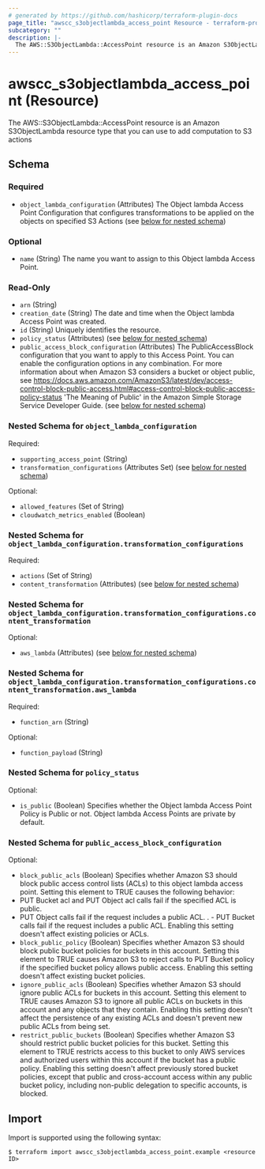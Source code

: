 ```yaml
---
# generated by https://github.com/hashicorp/terraform-plugin-docs
page_title: "awscc_s3objectlambda_access_point Resource - terraform-provider-awscc"
subcategory: ""
description: |-
  The AWS::S3ObjectLambda::AccessPoint resource is an Amazon S3ObjectLambda resource type that you can use to add computation to S3 actions
---
```


# awscc_s3objectlambda_access_point (Resource)

The AWS::S3ObjectLambda::AccessPoint resource is an Amazon S3ObjectLambda resource type that you can use to add computation to S3 actions



<!-- schema generated by tfplugindocs -->
## Schema

### Required

- `object_lambda_configuration` (Attributes) The Object lambda Access Point Configuration that configures transformations to be applied on the objects on specified S3 Actions (see [below for nested schema](#nestedatt--object_lambda_configuration))

### Optional

- `name` (String) The name you want to assign to this Object lambda Access Point.

### Read-Only

- `arn` (String)
- `creation_date` (String) The date and time when the Object lambda Access Point was created.
- `id` (String) Uniquely identifies the resource.
- `policy_status` (Attributes) (see [below for nested schema](#nestedatt--policy_status))
- `public_access_block_configuration` (Attributes) The PublicAccessBlock configuration that you want to apply to this Access Point. You can enable the configuration options in any combination. For more information about when Amazon S3 considers a bucket or object public, see https://docs.aws.amazon.com/AmazonS3/latest/dev/access-control-block-public-access.html#access-control-block-public-access-policy-status 'The Meaning of Public' in the Amazon Simple Storage Service Developer Guide. (see [below for nested schema](#nestedatt--public_access_block_configuration))

<a id="nestedatt--object_lambda_configuration"></a>
### Nested Schema for `object_lambda_configuration`

Required:

- `supporting_access_point` (String)
- `transformation_configurations` (Attributes Set) (see [below for nested schema](#nestedatt--object_lambda_configuration--transformation_configurations))

Optional:

- `allowed_features` (Set of String)
- `cloudwatch_metrics_enabled` (Boolean)

<a id="nestedatt--object_lambda_configuration--transformation_configurations"></a>
### Nested Schema for `object_lambda_configuration.transformation_configurations`

Required:

- `actions` (Set of String)
- `content_transformation` (Attributes) (see [below for nested schema](#nestedatt--object_lambda_configuration--transformation_configurations--content_transformation))

<a id="nestedatt--object_lambda_configuration--transformation_configurations--content_transformation"></a>
### Nested Schema for `object_lambda_configuration.transformation_configurations.content_transformation`

Optional:

- `aws_lambda` (Attributes) (see [below for nested schema](#nestedatt--object_lambda_configuration--transformation_configurations--content_transformation--aws_lambda))

<a id="nestedatt--object_lambda_configuration--transformation_configurations--content_transformation--aws_lambda"></a>
### Nested Schema for `object_lambda_configuration.transformation_configurations.content_transformation.aws_lambda`

Required:

- `function_arn` (String)

Optional:

- `function_payload` (String)





<a id="nestedatt--policy_status"></a>
### Nested Schema for `policy_status`

Optional:

- `is_public` (Boolean) Specifies whether the Object lambda Access Point Policy is Public or not. Object lambda Access Points are private by default.


<a id="nestedatt--public_access_block_configuration"></a>
### Nested Schema for `public_access_block_configuration`

Optional:

- `block_public_acls` (Boolean) Specifies whether Amazon S3 should block public access control lists (ACLs) to this object lambda access point. Setting this element to TRUE causes the following behavior:
- PUT Bucket acl and PUT Object acl calls fail if the specified ACL is public.
 - PUT Object calls fail if the request includes a public ACL.
. - PUT Bucket calls fail if the request includes a public ACL.
Enabling this setting doesn't affect existing policies or ACLs.
- `block_public_policy` (Boolean) Specifies whether Amazon S3 should block public bucket policies for buckets in this account. Setting this element to TRUE causes Amazon S3 to reject calls to PUT Bucket policy if the specified bucket policy allows public access. Enabling this setting doesn't affect existing bucket policies.
- `ignore_public_acls` (Boolean) Specifies whether Amazon S3 should ignore public ACLs for buckets in this account. Setting this element to TRUE causes Amazon S3 to ignore all public ACLs on buckets in this account and any objects that they contain. Enabling this setting doesn't affect the persistence of any existing ACLs and doesn't prevent new public ACLs from being set.
- `restrict_public_buckets` (Boolean) Specifies whether Amazon S3 should restrict public bucket policies for this bucket. Setting this element to TRUE restricts access to this bucket to only AWS services and authorized users within this account if the bucket has a public policy.
Enabling this setting doesn't affect previously stored bucket policies, except that public and cross-account access within any public bucket policy, including non-public delegation to specific accounts, is blocked.

## Import

Import is supported using the following syntax:

```shell
$ terraform import awscc_s3objectlambda_access_point.example <resource ID>
```
